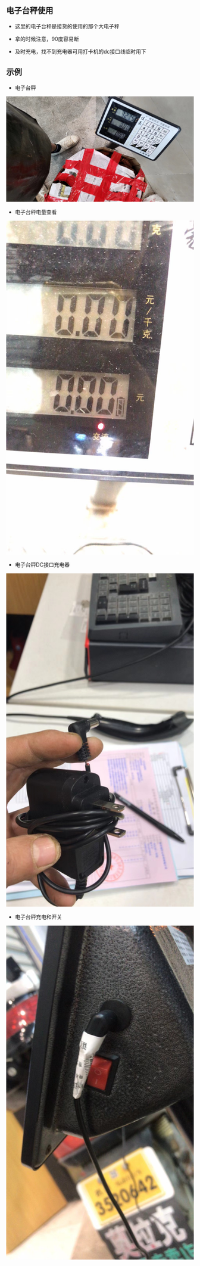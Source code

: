 ## 电子台秤使用

* 这里的电子台秤是接货的使用的那个大电子秤

* 拿的时候注意，90度容易断


* 及时充电，找不到充电器可用打卡机的dc接口线临时用下




## 示例
* 电子台秤
 
![](../../resources/pic/equipment/电子台秤.jpeg ':size=50%')

* 电子台秤电量查看

![](../../resources/pic/equipment/电子台秤电量查看.jpeg ':size=50%')

* 电子台秤DC接口充电器

![](../../resources/pic/equipment/电子台秤dc充电器.jpeg ':size=50%')

* 电子台秤充电和开关

![](../../resources/pic/equipment/电子台秤充电.jpeg ':size=50%')